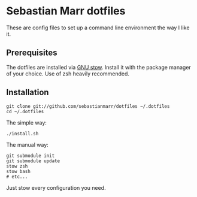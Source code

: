 # Sebastian Marr dotfiles

These are config files to set up a command line environment the way I like it.

## Prerequisites

The dotfiles are installed via [GNU stow](http://www.gnu.org/software/stow). Install it with the package manager of your choice.
Use of zsh heavily recommended.

## Installation

	git clone git://github.com/sebastianmarr/dotfiles ~/.dotfiles
	cd ~/.dotfiles

The simple way:

    ./install.sh

The manual way:

    git submodule init
    git submodule update
    stow zsh
    stow bash
    # etc...

Just stow every configuration you need.
